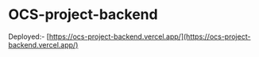 # OCS-project-backend
Deployed:- [https://ocs-project-backend.vercel.app/](https://ocs-project-backend.vercel.app/)
